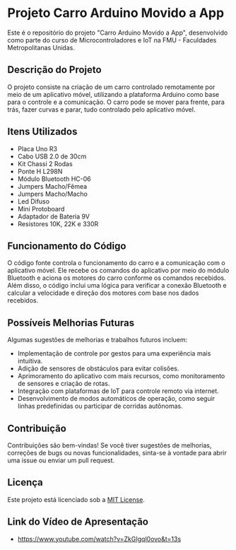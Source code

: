 # Projeto Carro Arduino Movido a App

Este é o repositório do projeto "Carro Arduino Movido a App", desenvolvido como parte do curso de Microcontroladores e IoT na FMU - Faculdades Metropolitanas Unidas.

## Descrição do Projeto

O projeto consiste na criação de um carro controlado remotamente por meio de um aplicativo móvel, utilizando a plataforma Arduino como base para o controle e a comunicação. O carro pode se mover para frente, para trás, fazer curvas e parar, tudo controlado pelo aplicativo móvel.

## Itens Utilizados

- Placa Uno R3
- Cabo USB 2.0 de 30cm
- Kit Chassi 2 Rodas
- Ponte H L298N
- Módulo Bluetooth HC-06
- Jumpers Macho/Fêmea
- Jumpers Macho/Macho
- Led Difuso
- Mini Protoboard
- Adaptador de Bateria 9V
- Resistores 10K, 22K e 330R

## Funcionamento do Código

O código fonte controla o funcionamento do carro e a comunicação com o aplicativo móvel. Ele recebe os comandos do aplicativo por meio do módulo Bluetooth e aciona os motores do carro conforme os comandos recebidos. Além disso, o código inclui uma lógica para verificar a conexão Bluetooth e calcular a velocidade e direção dos motores com base nos dados recebidos.

## Possíveis Melhorias Futuras

Algumas sugestões de melhorias e trabalhos futuros incluem:

- Implementação de controle por gestos para uma experiência mais intuitiva.
- Adição de sensores de obstáculos para evitar colisões.
- Aprimoramento do aplicativo com mais recursos, como monitoramento de sensores e criação de rotas.
- Integração com plataformas de IoT para controle remoto via internet.
- Desenvolvimento de modos automáticos de operação, como seguir linhas predefinidas ou participar de corridas autônomas.

## Contribuição

Contribuições são bem-vindas! Se você tiver sugestões de melhorias, correções de bugs ou novas funcionalidades, sinta-se à vontade para abrir uma issue ou enviar um pull request.

## Licença

Este projeto está licenciado sob a [MIT License](LICENSE).

## Link do Vídeo de Apresentação

- https://www.youtube.com/watch?v=ZkGIgql0ovo&t=13s
